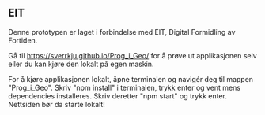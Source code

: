 ## EIT

Denne prototypen er laget i forbindelse med EIT, Digital Formidling av Fortiden.

Gå til https://sverrkju.github.io/Prog_i_Geo/ for å prøve ut applikasjonen selv eller du kan kjøre den lokalt på egen maskin.

For å kjøre applikasjonen lokalt, åpne terminalen og navigér deg til mappen "Prog_i_Geo".
Skriv "npm install" i terminalen, trykk enter og vent mens dependencies installeres.
Skriv deretter "npm start" og trykk enter.
Nettsiden bør da starte lokalt!
